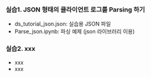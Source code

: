 
### 실습1. JSON 형태의 클라이언트 로그를 Parsing 하기
- ds_tutorial_json.json: 실습용 JSON 파일
- Parse_json.ipynb: 파싱 예제 (json 라이브러리 이용) 

### 실습2. xxx
- xxx
- xxx
